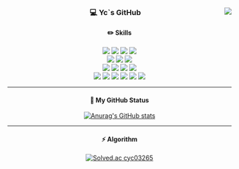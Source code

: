 <!-- https://velog.io/@seondal/Github-Readme-%EA%BE%B8%EB%AF%B8%EA%B8%B0-%EC%B4%9D%EC%A0%95%EB%A6%AC#%EC%99%84%EC%84%B1 -->

<div align="center">

  <img align="right" src="https://github-readme-stats.vercel.app/api/top-langs/?username=yeongchan1228&hide=ASP.NET,HLSL,ShaderLab&theme=dracula&exclude_repo=Computer-Science-Engineering&layout=compact&langs_count=10"/>

### 💻 Yc`s GitHub 

<h4>✏️ Skills</h4>
<img src="https://img.shields.io/badge/Java-007396?logo=java&logoColor=white">
<img src="https://img.shields.io/badge/Kotlin-7F52FF?logo=kotlin&logoColor=white">
<img src="https://img.shields.io/badge/JavaScript-F7DF1E?logo=JavaScript&logoColor=white">
<img src="https://img.shields.io/badge/MySQL-4479A1?logo=mysql&logoColor=white">
<br>
<img src="https://img.shields.io/badge/Spring-6DB33F?&logo=Spring&logoColor=white">
<img src="https://img.shields.io/badge/SpringBoot-6DB33F?&logo=SpringBoot&logoColor=white">
<img src="https://img.shields.io/badge/SpringSecurity-6DB33F?&logo=Springsecurity&logoColor=white">
<br>
<img src="https://img.shields.io/badge/SpringBatch-6DB33F?&logo=SpringBatch&logoColor=white">
<img src="https://img.shields.io/badge/SpringCloud-6DB33F?&logo=SpringCloud&logoColor=white">
<img src="https://img.shields.io/badge/SpringRestDocs-6DB33F?&logo=SpringRestDocs&logoColor=white">
<img src="https://img.shields.io/badge/Node.js-339933?&logo=Node.js&logoColor=white">
<br>
<img src="https://img.shields.io/badge/Intellij-000000?logo=intellijidea&logoColor=white">
<img src="https://img.shields.io/badge/Github-181717?logo=github&logoColor=white">
<img src="https://img.shields.io/badge/Notion-000000?logo=notion&logoColor=white">
<img src="https://img.shields.io/badge/Slack-4A154B?logo=slack&logoColor=white">
<img src="https://img.shields.io/badge/Jenkins-D24939?logo=jenkins&logoColor=white">
<img src="https://img.shields.io/badge/Postman-FF6C37?logo=postman&logoColor=white">

***
  <h4> 🔎 My GitHub Status </h4>
  
[![Anurag's GitHub stats](https://github-readme-stats.vercel.app/api?username=yeongchan1228)](https://github.com/yeongchan1228/github-readme-stats)

***
  <h4> ⚡️ Algorithm </h4>
  
[![Solved.ac
cyc03265](http://mazassumnida.wtf/api/v2/generate_badge?boj=cyc03265)](https://solved.ac/cyc03265)


</div>
